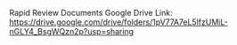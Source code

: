 Rapid Review Documents Google Drive Link: https://drive.google.com/drive/folders/1pV77A7eL5lfzUMiL-nGLY4_BsgWQzn2p?usp=sharing
